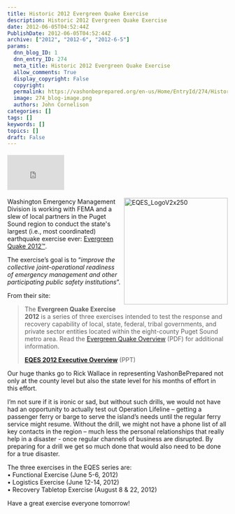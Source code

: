 ```yaml
---
title: Historic 2012 Evergreen Quake Exercise
description: Historic 2012 Evergreen Quake Exercise
date: 2012-06-05T04:52:44Z
PublishDate: 2012-06-05T04:52:44Z
archive: ["2012", "2012-6", "2012-6-5"]
params:
  dnn_blog_ID: 1
  dnn_entry_ID: 274
  meta_title: Historic 2012 Evergreen Quake Exercise
  allow_comments: True
  display_copyright: False
  copyright:
  permalink: https://vashonbeprepared.org/en-us/Home/EntryId/274/Historic-2012-Evergreen-Quake-Exercise
  image: 274_blog-image.png
  authors: John Cornelison
categories: []
tags: []
keywords: []
topics: []
draft: False
---
```


<div class="wlWriterHeaderFooter" style="float:none; margin:0px; padding:4px 0px 4px 0px;"><iframe src="http://www.facebook.com/widgets/like.php?href=http://vashonbeprepared.org/News/Blogs/VashonPreparedness/tabid/164/EntryId/274/Historic-2012-Evergreen-Quake-Exercise.aspx" scrolling="no" frameborder="0" style="border:none; width:130px; height:80px"></iframe></div><p><a href="./images/274/a9f57b498cc4_12FB4-EQES_LogoV2x250_2.jpg"><img style="background-image: none; border-bottom: 0px; border-left: 0px; margin: 0px 0px 5px 5px; padding-left: 0px; padding-right: 0px; display: inline; float: right; border-top: 0px; border-right: 0px; padding-top: 0px" title="EQES_LogoV2x250" border="0" alt="EQES_LogoV2x250" align="right" src="./images/274/a9f57b498cc4_12FB4-EQES_LogoV2x250_thumb.jpg" width="237" height="244" /></a>Washington Emergency Management Division is working with FEMA and a slew of local partners in the Puget Sound region to conduct the state's largest (i.e., most coordinated) earthquake exercise ever: <a href="http://www.emd.wa.gov/training/EvergreenQuake.shtml" target="_blank">Evergreen Quake 2012™</a>. </p>  <p>The exercise’s goal is to “<em>improve the collective joint-operational readiness of emergency management and other participating public safety institutions</em>”.</p>  <p>From their site:</p>  <blockquote>   <p>The <strong>Evergreen Quake Exercise 2012</strong> is a series of three exercises intended to test the response and recovery capability of local, state, federal, tribal governments, and private sector entities located within the eight-county Puget Sound metro area. Read the <a href="http://www.emd.wa.gov/training/documents/EQESOverview04-18-12.pdf">Evergreen Quake Overview</a> (PDF) for additional information.</p>    <p><a href="http://www.emd.wa.gov/training/documents/EQESOverviewv03-22-2012.pptx"><strong>EQES 2012 Executive Overview</strong></a> (PPT)</p> </blockquote>  <p>Our huge thanks go to Rick Wallace in representing VashonBePrepared not only at the county level but also the state level for his months of effort in this effort.</p>  <p>I’m not sure if it is ironic or sad, but without such drills, we would not have had an opportunity to actually test out Operation Lifeline – getting a passenger ferry or barge to serve the island’s needs until the regular ferry service might resume. Without the drill, we might not have a phone list of all key contacts in the region – much less the personal relationships that really help in a disaster - once regular channels of business are disrupted. By preparing for a drill we get so much done that would also need to be done for a true disaster. </p>  <p>The three exercises in the EQES series are:    <br />• Functional Exercise (June 5-6, 2012)    <br />• Logistics Exercise (June 12-14, 2012)     <br />• Recovery Tabletop Exercise (August 8 &amp; 22, 2012)</p>  <p>Have a great exercise everyone tomorrow!</p>
